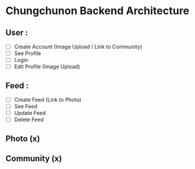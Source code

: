 # Chungchunon Backend Architecture

## User :

- [ ] Create Account (Image Upload / Link to Community)
- [ ] See Profile
- [ ] Login
- [ ] Edit Profile (Image Upload)

## Feed :  

- [ ] Create Feed (Link to Photo)
- [ ] See Feed
- [ ] Update Feed
- [ ] Delete Feed

## Photo (x)

## Community (x)
